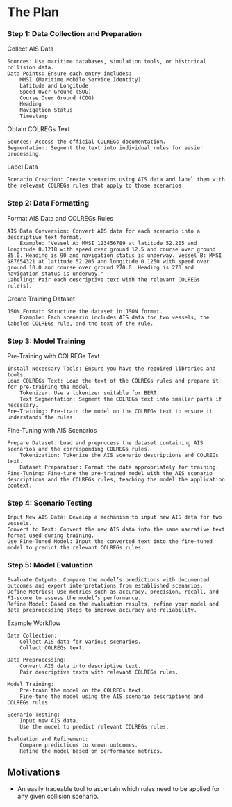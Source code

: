 # The Plan

### Step 1: Data Collection and Preparation

Collect AIS Data

    Sources: Use maritime databases, simulation tools, or historical collision data.
    Data Points: Ensure each entry includes:
        MMSI (Maritime Mobile Service Identity)
        Latitude and Longitude
        Speed Over Ground (SOG)
        Course Over Ground (COG)
        Heading
        Navigation Status
        Timestamp

Obtain COLREGs Text

    Sources: Access the official COLREGs documentation.
    Segmentation: Segment the text into individual rules for easier processing.

Label Data

    Scenario Creation: Create scenarios using AIS data and label them with the relevant COLREGs rules that apply to those scenarios.

### Step 2: Data Formatting

Format AIS Data and COLREGs Rules

    AIS Data Conversion: Convert AIS data for each scenario into a descriptive text format.
        Example: "Vessel A: MMSI 123456789 at latitude 52.205 and longitude 0.1218 with speed over ground 12.5 and course over ground 85.0. Heading is 90 and navigation status is underway. Vessel B: MMSI 987654321 at latitude 52.205 and longitude 0.1250 with speed over ground 10.0 and course over ground 270.0. Heading is 270 and navigation status is underway."
    Labeling: Pair each descriptive text with the relevant COLREGs rule(s).

Create Training Dataset

    JSON Format: Structure the dataset in JSON format.
        Example: Each scenario includes AIS data for two vessels, the labeled COLREGs rule, and the text of the rule.

### Step 3: Model Training

Pre-Training with COLREGs Text

    Install Necessary Tools: Ensure you have the required libraries and tools.
    Load COLREGs Text: Load the text of the COLREGs rules and prepare it for pre-training the model.
        Tokenizer: Use a tokenizer suitable for BERT.
        Text Segmentation: Segment the COLREGs text into smaller parts if necessary.
    Pre-Training: Pre-train the model on the COLREGs text to ensure it understands the rules.

Fine-Tuning with AIS Scenarios

    Prepare Dataset: Load and preprocess the dataset containing AIS scenarios and the corresponding COLREGs rules.
        Tokenization: Tokenize the AIS scenario descriptions and COLREGs text.
        Dataset Preparation: Format the data appropriately for training.
    Fine-Tuning: Fine-tune the pre-trained model with the AIS scenario descriptions and the COLREGs rules, teaching the model the application context.

### Step 4: Scenario Testing

    Input New AIS Data: Develop a mechanism to input new AIS data for two vessels.
    Convert to Text: Convert the new AIS data into the same narrative text format used during training.
    Use Fine-Tuned Model: Input the converted text into the fine-tuned model to predict the relevant COLREGs rules.

### Step 5: Model Evaluation

    Evaluate Outputs: Compare the model’s predictions with documented outcomes and expert interpretations from established scenarios.
    Define Metrics: Use metrics such as accuracy, precision, recall, and F1-score to assess the model’s performance.
    Refine Model: Based on the evaluation results, refine your model and data preprocessing steps to improve accuracy and reliability.

Example Workflow

    Data Collection:
        Collect AIS data for various scenarios.
        Collect COLREGs text.

    Data Preprocessing:
        Convert AIS data into descriptive text.
        Pair descriptive texts with relevant COLREGs rules.

    Model Training:
        Pre-train the model on the COLREGs text.
        Fine-tune the model using the AIS scenario descriptions and COLREGs rules.

    Scenario Testing:
        Input new AIS data.
        Use the model to predict relevant COLREGs rules.

    Evaluation and Refinement:
        Compare predictions to known outcomes.
        Refine the model based on performance metrics.

## Motivations

- An easily traceable tool to ascertain which rules need to be applied for any given collision scenario.
